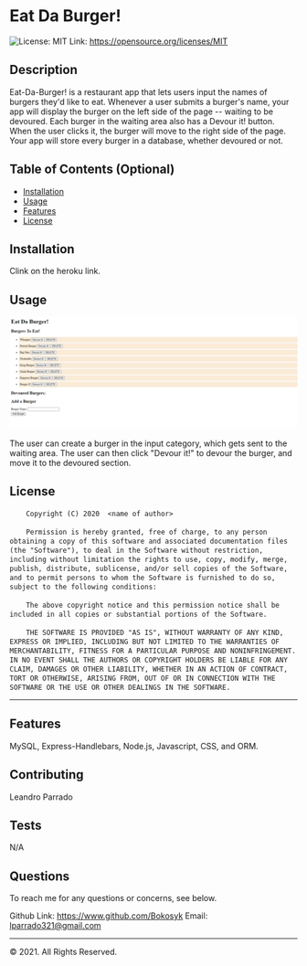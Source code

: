 # Eat Da Burger!
![License: MIT](https://img.shields.io/badge/License-MIT-yellow.svg) Link: https://opensource.org/licenses/MIT


## Description 
Eat-Da-Burger! is a restaurant app that lets users input the names of burgers they'd like to eat. Whenever a user submits a burger's name, your app will display the burger on the left side of the page -- waiting to be devoured. Each burger in the waiting area also has a Devour it! button. When the user clicks it, the burger will move to the right side of the page. Your app will store every burger in a database, whether devoured or not.

## Table of Contents (Optional)

* [Installation](#installation)
* [Usage](#usage)
* [Features](#features)
* [License](#license)


## Installation

Clink on the heroku link.

## Usage 

![App Look](https://raw.githubusercontent.com/Bokosyk/Responsive-Portfolio/main/Assets/Images/Burger.png)

The user can create a burger in the input category, which gets sent to the waiting area. The user can then click "Devour it!" to devour the burger, and move it to the devoured section.

## License

        Copyright (C) 2020  <name of author>
        
        Permission is hereby granted, free of charge, to any person obtaining a copy of this software and associated documentation files (the "Software"), to deal in the Software without restriction, including without limitation the rights to use, copy, modify, merge, publish, distribute, sublicense, and/or sell copies of the Software, and to permit persons to whom the Software is furnished to do so, subject to the following conditions:
        
        The above copyright notice and this permission notice shall be included in all copies or substantial portions of the Software.
        
        THE SOFTWARE IS PROVIDED "AS IS", WITHOUT WARRANTY OF ANY KIND, EXPRESS OR IMPLIED, INCLUDING BUT NOT LIMITED TO THE WARRANTIES OF MERCHANTABILITY, FITNESS FOR A PARTICULAR PURPOSE AND NONINFRINGEMENT. IN NO EVENT SHALL THE AUTHORS OR COPYRIGHT HOLDERS BE LIABLE FOR ANY CLAIM, DAMAGES OR OTHER LIABILITY, WHETHER IN AN ACTION OF CONTRACT, TORT OR OTHERWISE, ARISING FROM, OUT OF OR IN CONNECTION WITH THE SOFTWARE OR THE USE OR OTHER DEALINGS IN THE SOFTWARE.

---

## Features

MySQL, Express-Handlebars, Node.js, Javascript, CSS, and ORM.

## Contributing

Leandro Parrado

## Tests

N/A

## Questions

To reach me for any questions or concerns, see below.

Github Link: https://www.github.com/Bokosyk
Email: lparrado321@gmail.com

---

© 2021. All Rights Reserved.
